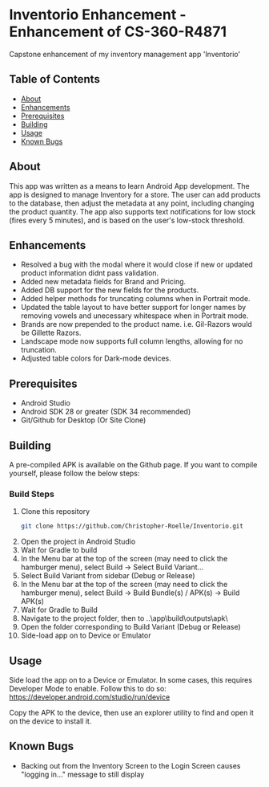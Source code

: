 # Inventorio Enhancement - Enhancement of CS-360-R4871
Capstone enhancement of my inventory management app 'Inventorio'

## Table of Contents
- [About](#about)
- [Enhancements](#enhancements)
- [Prerequisites](#prerequisites)
- [Building](#building)
- [Usage](#usage)
- [Known Bugs](#known-bugs)

## About
This app was written as a means to learn Android App development. The app is designed to manage Inventory for a store.
The user can add products to the database, then adjust the metadata at any point, including changing the product quantity.
The app also supports text notifications for low stock (fires every 5 minutes), and is based on the user's low-stock threshold.

## Enhancements
- Resolved a bug with the modal where it would close if new or updated product information didnt pass validation.
- Added new metadata fields for Brand and Pricing.
- Added DB support for the new fields for the products.
- Added helper methods for truncating columns when in Portrait mode.
- Updated the table layout to have better support for longer names by removing vowels and unecessary whitespace when in Portrait mode.
- Brands are now prepended to the product name. i.e. Gil-Razors would be Gillette Razors.
- Landscape mode now supports full column lengths, allowing for no truncation.
- Adjusted table colors for Dark-mode devices.

## Prerequisites
- Android Studio
- Android SDK 28 or greater (SDK 34 recommended)
- Git/Github for Desktop (Or Site Clone)

## Building
A pre-compiled APK is available on the Github page.
If you want to compile yourself, please follow the below steps:

### Build Steps
1. Clone this repository
    ```bash
    git clone https://github.com/Christopher-Roelle/Inventorio.git
    ```
2. Open the project in Android Studio
3. Wait for Gradle to build
4. In the Menu bar at the top of the screen (may need to click the hamburger menu), select Build -> Select Build Variant...
5. Select Build Variant from sidebar (Debug or Release)
6. In the Menu bar at the top of the screen (may need to click the hamburger menu), select Build -> Build Bundle(s) / APK(s) -> Build APK(s)
7. Wait for Gradle to Build
8. Navigate to the project folder, then to ..\app\build\outputs\apk\
9. Open the folder corresponding to Build Variant (Debug or Release)
10. Side-load app on to Device or Emulator

## Usage
Side load the app on to a Device or Emulator.
In some cases, this requires Developer Mode to enable.
Follow this to do so: https://developer.android.com/studio/run/device

Copy the APK to the device, then use an explorer utility to find and open it on the device to install it.

## Known Bugs
- Backing out from the Inventory Screen to the Login Screen causes "logging in..." message to still display